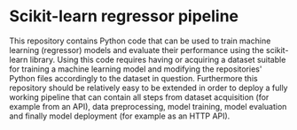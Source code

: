 # Scikit-learn regressor pipeline

This repository contains Python code that can be used to train machine learning (regressor) models and evaluate their performance using the scikit-learn library. Using this code requires having or acquiring a dataset suitable for training a machine learning model and modifying the repositories' Python files accordingly to the dataset in question. Furthermore this repository should be relatively easy to be extended in order to deploy a fully working pipeline that can contain all steps from dataset acquisition (for example from an API), data preprocessing, model training, model evaluation and finally model deployment (for example as an HTTP API).
